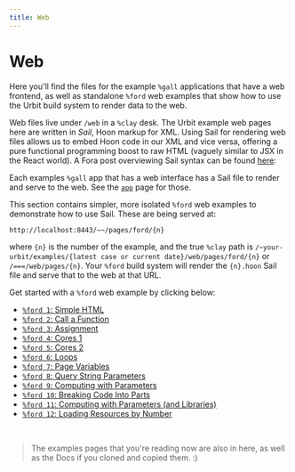 ```yaml
---
title: Web
---
```


# Web

Here you'll find the files for the example `%gall` applications that have a web frontend, as well as standalone `%ford` web examples that show how to use the Urbit build system to render data to the web.

Web files live under `/web` in a `%clay` desk. The Urbit example web pages here are written in *Sail*, Hoon markup for XML. Using Sail for rendering web files allows us to embed Hoon code in our XML and vice versa, offering a pure functional programming boost to raw HTML (vaguely similar to JSX in the React world). A Fora post overviewing Sail syntax can be found [here](https://urbit.org/~~/fora/posts/~2017.7.6..21.27.00..bebb~/):

Each examples `%gall` app that has a web interface has a Sail file to render and serve to the web. See the [`app`](/~~/examples/app) page for those.

This section contains simpler, more isolated `%ford` web examples to demonstrate how to use Sail. These are being served at:

    http://localhost:8443/~~/pages/ford/{n}

where `{n}` is the number of the example, and the true `%clay` path is `/~your-urbit/examples/{latest case or current date}/web/pages/ford/{n}` or `/===/web/pages/{n}`. Your `%ford` build system will render the `{n}.hoon` Sail file and serve that to the web at that URL.

Get started with a `%ford` web example by clicking below:

* [`%ford 1`: Simple HTML](/~~/pages/ford/1)
* [`%ford 2`: Call a Function](/~~/pages/ford/2)
* [`%ford 3`: Assignment](/~~/pages/ford/3)
* [`%ford 4`: Cores 1](/~~/pages/ford/4)
* [`%ford 5`: Cores 2](/~~/pages/ford/5)
* [`%ford 6`: Loops](/~~/pages/ford/6)
* [`%ford 7`: Page Variables](/~~/pages/ford/7)
* [`%ford 8`: Query String Parameters](/~~/pages/ford/8)
* [`%ford 9`: Computing with Parameters](/~~/pages/ford/9)
* [`%ford 10`: Breaking Code Into Parts](/~~/pages/ford/10)
* [`%ford 11`: Computing with Parameters (and Libraries)](/~~/pages/ford/11)
* [`%ford 12`: Loading Resources by Number](/~~/pages/ford/12)

<br />

> The examples pages that you're reading now are also in here, as well as the Docs if you cloned and copied them. :)

